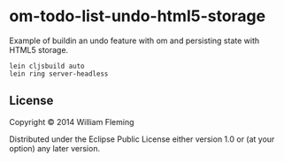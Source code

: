 # om-todo-list-undo-html5-storage

Example of buildin an undo feature with om and persisting state with HTML5 storage.

```
lein cljsbuild auto
lein ring server-headless
```

## License

Copyright © 2014 William Fleming

Distributed under the Eclipse Public License either version 1.0 or (at
your option) any later version.
